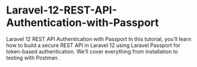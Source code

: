# Laravel-12-REST-API-Authentication-with-Passport
Laravel 12 REST API Authentication with Passport In this tutorial, you’ll learn how to build a secure REST API in Laravel 12 using Laravel Passport for token-based authentication. We’ll cover everything from installation to testing with Postman.
